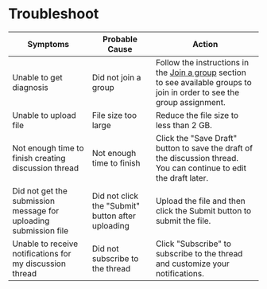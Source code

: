 # Troubleshoot

| **Symptoms**                                                     | **Probable Cause**                                | **Action**                                                                                                                            |
| ---------------------------------------------------------------- | ------------------------------------------------- | ------------------------------------------------------------------------------------------------------------------------------------- |
| Unable to get diagnosis                                          | Did not join a group                              | Follow the instructions in the [Join a group](task3.md) section to see available groups to join in order to see the group assignment. |
| Unable to upload file                                            | File size too large                               | Reduce the file size to less than 2 GB.                                                                                               |
| Not enough time to finish creating discussion thread             | Not enough time to finish                         | Click the "Save Draft" button to save the draft of the discussion thread. You can continue to edit the draft later.                   |
| Did not get the submission message for uploading submission file | Did not click the "Submit" button after uploading | Upload the file and then click the Submit button to submit the file.                                                                  |
| Unable to receive notifications for my discussion thread         | Did not subscribe to the thread                   | Click "Subscribe" to subscribe to the thread and customize your notifications.                                                        |

